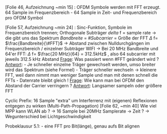 [Folie 46, Aufzeichnung ~min 15] : OFDM Symbole werden mit FFT erzeugt. 64 Sample im Frequenzbereich - 64 Sample in Zeit- und Frequenzbereich pro OFDM Symbol

[Folie 57, Aufzeichnung ~min 24] : Sinc-Funktion, Symbole im Frequenzbereich trennen; Orthogonale Subträger
		$delta$ f = sample rate -> die gibt uns das Spektrum
		$Bandbreite$ = 
		$\#Subcarrier$ = Größe der FFT
				$\Delta$ f= $\frac{Bandbreite}{\#FFT}$  -> Abstand zwischen Nulldurchgängen im Frequenzbereich / einzelner Subträger
			WIFI -> Bei 20 MHz Bandbreite und 64'er FFT: $\Delta$ f= $\frac{20 MHz}{64} = 312.5kHz$ , also 64 subcarrier mit jeweils 312.5 kHz Abstand
			<u>Frage</u>: Was passiert wenn \#FFT geändert wird ?
			<u>Antwort</u>: 
			- Je schneller einzelne Träger gewechselt werden, umso breiter wird das Spektrum (siehe Formel)
			-  Träger schneller wechseln -> kleinere FFT, weil dann nimmt man weniger Sample und man mit denen schnell die FFTs
			- Datenrate bleibt gleich !
			 <u>Frage</u>: Wie kann man bei OFDM den Abstand der Carrier verringern ?
			 <u>Antwort</u>: Langsamer sampeln oder größere FFT

Cyclic Prefix: 16 Sample "extra" um Interferrenz mit (eigenen) Reflexionen entgegen zu wirken (Multi-Path-Propagation) [Folie 62, ~min 40] 
	Wie viel MPP kann WLAN ab ? -> 16 Sample bei 20MHz Samplerate -> Zeit ? -> Wegunterschied bei Lichtgeschwindigkeit

Probeklausur 5.1:
	- eine FFT pro Bit(länge), genau aufs Bit alignen
